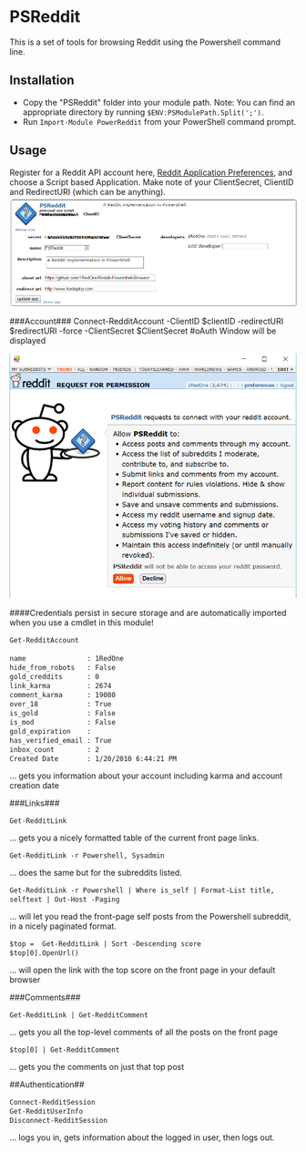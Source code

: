 PSReddit
===========
This is a set of tools for browsing Reddit using the Powershell command line.

Installation
------------
 * Copy the "PSReddit" folder into your module path. Note: You can find an
appropriate directory by running `$ENV:PSModulePath.Split(';')`.
 * Run `Import-Module PowerReddit` from your PowerShell command prompt.

 Usage
 -----
 
 Register for a Reddit API account here, [Reddit Application Preferences](https://www.reddit.com/prefs/apps), and choose a Script based Application.  Make note of your ClientSecret, ClientID and RedirectURI (which can be anything).
 ![Copy these values](https://github.com/1RedOne/PSReddit/blob/master/img/API.png)
 
###Account###
    Connect-RedditAccount -ClientID $clientID -redirectURI $redirectURI -force -ClientSecret $ClientSecret
    #oAuth Window will be displayed 
 
![approve oAuth and away you go!](https://github.com/1RedOne/PSReddit/blob/master/img/Approve.png)
 
 ####Credentials persist in secure storage and are automatically imported when you use a cmdlet in this module!  
 
    Get-RedditAccount
   
    name               : 1RedOne
    hide_from_robots   : False
    gold_creddits      : 0
    link_karma         : 2674
    comment_karma      : 19080
    over_18            : True
    is_gold            : False
    is_mod             : False
    gold_expiration    : 
    has_verified_email : True
    inbox_count        : 2
    Created Date       : 1/20/2010 6:44:21 PM

... gets you information about your account including karma and account creation date

###Links###

    Get-RedditLink

... gets you a nicely formatted table of the current front page links.

    Get-RedditLink -r Powershell, Sysadmin

... does the same but for the subreddits listed.

    Get-RedditLink -r Powershell | Where is_self | Format-List title, selftext | Out-Host -Paging

... will let you read the front-page self posts from the Powershell subreddit,
in a nicely paginated format.

    $top =  Get-RedditLink | Sort -Descending score 
    $top[0].OpenUrl()

... will open the link with the top score on the front page in your default
browser

###Comments###

    Get-RedditLink | Get-RedditComment

... gets you all the top-level comments of all the posts on the front page

    $top[0] | Get-RedditComment

... gets you the comments on just that top post

##Authentication##

    Connect-RedditSession
    Get-RedditUserInfo
    Disconnect-RedditSession

... logs you in, gets information about the logged in user, then logs out.

